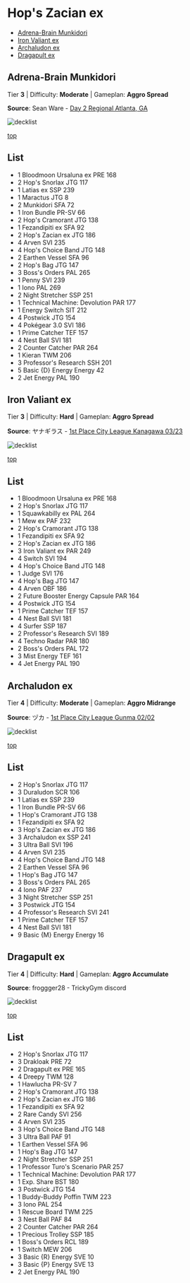 # Hop's Zacian ex

* [Adrena-Brain Munkidori](#adrena-brain-munkidori)
* [Iron Valiant ex](#iron-valiant-ex)
* [Archaludon ex](#archaludon-ex)
* [Dragapult ex](#dragapult-ex)

## Adrena-Brain Munkidori

Tier **3** | Difficulty: **Moderate** | Gameplan: **Aggro Spread**

**Source**: Sean Ware - [Day 2 Regional Atlanta, GA](https://limitlesstcg.com/decks/list/17042)

![decklist](../../!Images/Standard/16SVI-JTG/Hop%27s%20Zacian-Munkidori.png)

[top](#hops-zacian-ex)

## List
* 1 Bloodmoon Ursaluna ex PRE 168
* 2 Hop's Snorlax JTG 117
* 1 Latias ex SSP 239
* 1 Maractus JTG 8
* 2 Munkidori SFA 72
* 1 Iron Bundle PR-SV 66
* 2 Hop's Cramorant JTG 138
* 1 Fezandipiti ex SFA 92
* 2 Hop's Zacian ex JTG 186
* 4 Arven SVI 235
* 4 Hop's Choice Band JTG 148
* 2 Earthen Vessel SFA 96
* 2 Hop's Bag JTG 147
* 3 Boss's Orders PAL 265
* 1 Penny SVI 239
* 1 Iono PAL 269
* 2 Night Stretcher SSP 251
* 1 Technical Machine: Devolution PAR 177
* 1 Energy Switch SIT 212
* 4 Postwick JTG 154
* 4 Pokégear 3.0 SVI 186
* 1 Prime Catcher TEF 157
* 4 Nest Ball SVI 181
* 2 Counter Catcher PAR 264
* 1 Kieran TWM 206
* 3 Professor's Research SSH 201
* 5 Basic {D} Energy Energy 42
* 2 Jet Energy PAL 190

## Iron Valiant ex

Tier **3** | Difficulty: **Hard** | Gameplan: **Aggro Spread**

**Source**: ヤナギラス - [1st Place City League Kanagawa 03/23](https://limitlesstcg.com/decks/list/jp/34573)

![decklist](../../!Images/Standard/16SVI-JTG/Hop%27s%20Zacian-Iron%20Valiant.png)

[top](#hops-zacian-ex)

## List
* 1 Bloodmoon Ursaluna ex PRE 168
* 2 Hop's Snorlax JTG 117
* 1 Squawkabilly ex PAL 264
* 1 Mew ex PAF 232
* 2 Hop's Cramorant JTG 138
* 1 Fezandipiti ex SFA 92
* 2 Hop's Zacian ex JTG 186
* 3 Iron Valiant ex PAR 249
* 4 Switch SVI 194
* 4 Hop's Choice Band JTG 148
* 1 Judge SVI 176
* 4 Hop's Bag JTG 147
* 4 Arven OBF 186
* 2 Future Booster Energy Capsule PAR 164
* 4 Postwick JTG 154
* 1 Prime Catcher TEF 157
* 4 Nest Ball SVI 181
* 4 Surfer SSP 187
* 2 Professor's Research SVI 189
* 4 Techno Radar PAR 180
* 2 Boss's Orders PAL 172
* 3 Mist Energy TEF 161
* 4 Jet Energy PAL 190

## Archaludon ex

Tier **4** | Difficulty: **Moderate** | Gameplan: **Aggro Midrange**

**Source**: ヅカ - [1st Place City League Gunma 02/02](https://limitlesstcg.com/decks/list/jp/28767)

![decklist](../../!Images/Standard/16SVI-JTG/Hop%27s%20Zacian-Archaludon.png)

[top](#hops-zacian-ex)

## List
* 2 Hop's Snorlax JTG 117
* 3 Duraludon SCR 106
* 1 Latias ex SSP 239
* 1 Iron Bundle PR-SV 66
* 1 Hop's Cramorant JTG 138
* 1 Fezandipiti ex SFA 92
* 3 Hop's Zacian ex JTG 186
* 3 Archaludon ex SSP 241
* 3 Ultra Ball SVI 196
* 4 Arven SVI 235
* 4 Hop's Choice Band JTG 148
* 2 Earthen Vessel SFA 96
* 1 Hop's Bag JTG 147
* 3 Boss's Orders PAL 265
* 4 Iono PAF 237
* 3 Night Stretcher SSP 251
* 3 Postwick JTG 154
* 4 Professor's Research SVI 241
* 1 Prime Catcher TEF 157
* 4 Nest Ball SVI 181
* 9 Basic {M} Energy Energy 16

## Dragapult ex

Tier **4** | Difficulty: **Hard** | Gameplan: **Aggro Accumulate**

**Source**: froggger28 - TrickyGym discord

![decklist](../../!Images/Standard/16SVI-JTG/Dragapult-Hop%27s%20Zacian.png)

[top](#hops-zacian-ex)

## List
* 2 Hop's Snorlax JTG 117
* 3 Drakloak PRE 72
* 2 Dragapult ex PRE 165
* 4 Dreepy TWM 128
* 1 Hawlucha PR-SV 7
* 2 Hop's Cramorant JTG 138
* 2 Hop's Zacian ex JTG 186
* 1 Fezandipiti ex SFA 92
* 2 Rare Candy SVI 256
* 4 Arven SVI 235
* 3 Hop's Choice Band JTG 148
* 3 Ultra Ball PAF 91
* 1 Earthen Vessel SFA 96
* 1 Hop's Bag JTG 147
* 2 Night Stretcher SSP 251
* 1 Professor Turo's Scenario PAR 257
* 1 Technical Machine: Devolution PAR 177
* 1 Exp. Share BST 180
* 3 Postwick JTG 154
* 1 Buddy-Buddy Poffin TWM 223
* 3 Iono PAL 254
* 1 Rescue Board TWM 225
* 3 Nest Ball PAF 84
* 2 Counter Catcher PAR 264
* 1 Precious Trolley SSP 185
* 1 Boss's Orders RCL 189
* 1 Switch MEW 206
* 3 Basic {R} Energy SVE 10
* 3 Basic {P} Energy SVE 13
* 2 Jet Energy PAL 190
